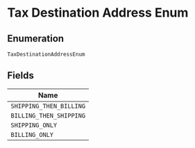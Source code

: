 
# Tax Destination Address Enum

## Enumeration

`TaxDestinationAddressEnum`

## Fields

| Name |
|  --- |
| `SHIPPING_THEN_BILLING` |
| `BILLING_THEN_SHIPPING` |
| `SHIPPING_ONLY` |
| `BILLING_ONLY` |

